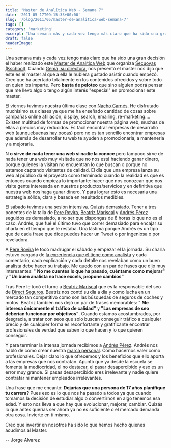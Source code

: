 ```yaml
---
title: "Master de Analítica Web - Semana 7"
date: '2011-05-17T09:15:33+00:00'
slug: '/blog/2011/05/master-de-analitica-web-semana-7'
tags: []
category: 'marketing'
excerpt: "Una semana más y cada vez tengo más claro que ha sido una gran decisión el haber realizado este [Master de Analítica Web]( que organiza [Secuoya..."
draft: false
headerImage:
---
```

Una semana más y cada vez tengo más claro que ha sido una gran decisión el haber realizado este [Master de Analítica Web](http://www.secuoyasacademy.com/master-analitica-web.html) que organiza [Secuoyas (Kschool)](http://static.squarespace.com/static/5303797ae4b0c6ad9e43f072/5303ce80e4b0400995a883d6/5303cf35e4b0400995a88b0c/1392758581676/?format=original).  Cuando [Gema, su directora](http://static.squarespace.com/static/5303797ae4b0c6ad9e43f072/5303ce80e4b0400995a883d6/5303cf35e4b0400995a88b0c/1392758581676/?format=original), nos presentó el master nos dijo que este es el master al que a ella le hubiera gustado asistir cuando empezó. Creo que ha acertado totalmente en los contenidos ofrecidos y sobre todo en quien los imparte. Pero **basta de peloteo** que sino alguien podrá pensar que me llevo algo o tengo algún interés "especial" en promocionar este master.

El viernes tuvimos nuestra última clase con [Nacho Carnés](http://static.squarespace.com/static/5303797ae4b0c6ad9e43f072/5303ce80e4b0400995a883d6/5303cf35e4b0400995a88b0c/1392758581676/?format=original). He disfrutado muchísimo sus clases ya que me ha enseñado cantidad de cosas sobre campañas online afiliación, display, search, emailing, re-marketing.... Existen multitud de formas de promocionar nuestra página web, muchas de ellas a precios muy reducidos. Es fácil encontrar empresas de desarrollo web (aunque[buenas hay pocas](http://static.squarespace.com/static/5303797ae4b0c6ad9e43f072/5303ce80e4b0400995a883d6/5303cf35e4b0400995a88b0c/1392758581676/?format=original)) pero no es tan sencillo encontrar empresas que además de desarrollar tu web te ayuden a promocionarla, a mantenerla y a mejorarla.

N **o sirve de nada tener una web si nadie la conoce** pero tampoco sirve de nada tener una web muy visitada que no nos está haciendo ganar dinero, porque quienes la visitan no encuentran lo que buscan o porque no estamos captando visitantes de calidad. El día que una empresa lanza su web al público da el proyecto como terminado cuando la realidad es que es entonces cuando empieza lo importante: hacer que nos conozcan que nos visite gente interesada en nuestros productos/servicios y en definitiva que nuestra web nos haga ganar dinero. Y para lograr esto es necesaria una estrategia sólida, clara y basada en resultados medibles.

El sábado tuvimos una sesión intensiva. Quizás demasiado. Tener a tres ponentes de la talla de [Pere Rovira](http://www.linkedin.com/in/pererovira), [Beatriz Mariscal](http://www.linkedin.com/in/beatrizmariscal) y [Andrés Pérez](http://static.squarespace.com/static/5303797ae4b0c6ad9e43f072/5303ce80e4b0400995a883d6/5303cf35e4b0400995a88b0c/1392758581676/?format=original) seguidos es demasiado, a no ser que dispongas de 8 horas lo que no es el caso. Andrés, que fué el último tuvo que correr demasiado para encajar su charla en el tiempo que le restaba. Una lástima porque Andrés es un tipo que de cada frase que dice puedes hacer un Tweet o por ingeniosa o por reveladora.

A [Pere Rovira](http://www.linkedin.com/in/pererovira) le tocó madrugar el sábado y empezar el la jornada. Su charla estuvo cargada de [la experiencia que él tiene como analista](http://static.squarespace.com/static/5303797ae4b0c6ad9e43f072/5303ce80e4b0400995a883d6/5303cf35e4b0400995a88b0c/1392758581676/?format=original) y cada comentario, cada explicación y cada detalle nos revelaban como un buen analista debe hacer su trabajo. Me quedo con un par de frases que dijo muy interesantes: " **No me cuentes lo que ha pasado, cuéntame como mejorar"** y **"Un buen analista no hace excels, propone cambios"**

Tras Pere le tocó el turno a [Beatriz Mariscal](http://www.linkedin.com/in/beatrizmariscal) que es la responsable del seo de [Direct Seguros](http://static.squarespace.com/static/5303797ae4b0c6ad9e43f072/5303ce80e4b0400995a883d6/5303cf35e4b0400995a88b0c/1392758581676/?format=original).  Beatriz nos contó su día a día y como lucha en un mercado tan competitivo como son las búsquedas de seguros de coches y motos. Beatriz también nos dejó un par de frases memorables: " **Me interesa únicamente el tráfico de calidad"** y **"Las empresas de seo deberían funcionar por objetivos"**. Cuando estamos acostumbrados, por desgracia, a tratar con seos que solo buscan conseguir tráfico a cualquier precio y de cualquier forma es reconfortante y gratificante encontrar profesionales de verdad que saben lo que hacen y lo que quieren conseguir.

Y para terminar la intensa jornada recibimos a [Andrés Pérez](http://static.squarespace.com/static/5303797ae4b0c6ad9e43f072/5303ce80e4b0400995a883d6/5303cf35e4b0400995a88b0c/1392758581676/?format=original). Andrés nos habló de como crear nuestra [marca personal](http://static.squarespace.com/static/5303797ae4b0c6ad9e43f072/5303ce80e4b0400995a883d6/5303cf35e4b0400995a88b0c/1392758581676/?format=original). Como hacernos valer como profesionales. Dejar claro lo que ofrecemos y los beneficios que ello aporta a las empresas que nos contratan. Apuntó que ya desde la escuela se fomenta la mediocridad, el no destacar, el pasar desapercibido y eso es un error muy grande. Si pasas desapercibido eres irrelevante y nadie quiere contratar ni mantener empleados irrelevantes.

Una frase que me encantó:  **Dejarías que una persona de 17 años planifique tu carrera?**  Pues eso es lo que nos ha pasado a todos ya que cuando tomamos la decisión de estudiar algo o convertirnos en algo tenemos esa edad. Y esto nos lleva a que hay que evolucionar, mejorar, cambiar. Quizás lo que antes querías ser ahora ya no es suficiente o el mercado demanda otra cosa. Invierte en tí mismo.

Creo que invertir en nosotros ha sido lo que hemos hecho quienes acudimos al Master.

--
Jorge Alvarez
